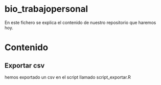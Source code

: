 # bio_trabajopersonal

En este fichero se explica el contenido de nuestro repositorio que haremos hoy.

# Contenido

## Exportar csv

hemos exportado un csv en el script llamado script_exportar.R



